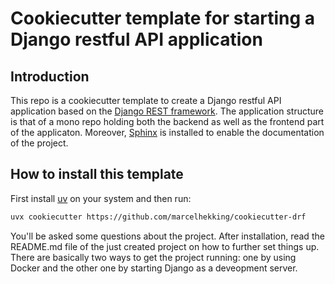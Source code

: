 # Cookiecutter template for starting a Django restful API application

## Introduction

This repo is a cookiecutter template to create a Django restful API application based on the [Django REST framework](<https://www.django-rest-framework.org/>). The application structure is that of a mono repo holding both the backend as well as the frontend part of the applicaton. Moreover, [Sphinx](<https://www.sphinx-doc.org/en/master/>) is installed to enable the documentation of the project.

## How to install this template

First install [uv](https://docs.astral.sh/uv/#installation) on your system and then run:

```bash
uvx cookiecutter https://github.com/marcelhekking/cookiecutter-drf
```

You'll be asked some questions about the project. After installation, read the README.md file of the just created project on how to further set things up. There are basically two ways to get the project running: one by using Docker and the other one by starting Django as a deveopment server.
